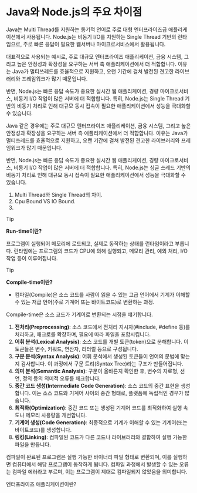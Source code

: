# Java와 Node.js의 주요 차이점

Java는 Multi Thread를 지원하는 동기적 언어로 주로 대형 엔터프라이즈급 애플리케이션에서 사용됩니다.
Node.js는 비동기 I/O를 지원하는 Single Thread 기반의 런타임으로, 주로 빠른 응답이 필요한 웹서버나 마이크로서비스에서 활용됩니다.

대표적으로 사용되는 예시로, 주로 대규모 엔터프라이즈 애플리케이션, 금융 시스템, 그리고 높은 안정성과 확장성을 요구하는 서버 측 애플리케이션에서 더 적합합니다.
이유는 Java가 멀티쓰레드를 효율적으로 지원하고, 오랜 기간에 걸쳐 발전된 견고한 라이브러리와 프레임워크가 많기 때문입니다.

반면, Node.js는 빠른 응답 속도가 중요한 실시간 웹 애플리케이션, 경량 마이크로서비스, 비동기 I/O 작업이 많은 서버에 더 적합합니다.
특히, Node.js는 Single Thread 기반의 비동기 처리로 인해 대규모 동시 접속이 필요한 애플리케이션에서 성능을 극대화할 수 있습니다.



Java 같은 경우에는 주로 대규모 엔터프라이즈 애플리케이션, 금융 시스템, 그리고 높은 안정성과 확장성을 요구하는 서버 측 애플리케이션에서 더 적합합니다. 이유는 Java가 멀티쓰레드를 효율적으로 지원하고, 오랜 기간에 걸쳐 발전된 견고한 라이브러리와 프레임워크가 많기 때문입니다.

반면, Node.js는 빠른 응답 속도가 중요한 실시간 웹 애플리케이션, 경량 마이크로서비스, 비동기 I/O 작업이 많은 서버에 더 적합합니다. 특히, Node.js는 싱글 쓰레드 기반의 비동기 처리로 인해 대규모 동시 접속이 필요한 애플리케이션에서 성능을 극대화할 수 있습니다.



1. Multi Thread와 Single Thread의 차이.
2. Cpu Bound VS IO Bound.
3. 





> [!TIP] 
>
> **Run-time이란?**
>
> 프로그램이 실행되어 메모리에 로드되고, 실제로 동작하는 상태를 런타임이라고 부릅니다. 
> 런타임에는 프로그램의 코드가 CPU에 의해 실행되고, 메모리 관리, 예외 처리, I/O 작업 등이 이루어집니다.

> [!TIP]
>
> **Compile-time이란?**
>
> * 컴파일(Compile)은 소스 코드를 사람이 읽을 수 있는 고급 언어에서 기계가 이해할 수 있는 저급 언어(주로 기계어 또는 바이트코드)로 변환하는 과정.
>
> Compile-time은 소스 코드가 기계어로 변환되는 시점을 얘기합니다.
>
> 1. **전처리(Preprocessing)**: 소스 코드에서 전처리 지시자(#include, #define 등)를 처리하고, 매크로를 확장하며, 필요에 따라 파일을 포함시킵니다.
> 2. **어휘 분석(Lexical Analysis)**: 소스 코드를 개별 토큰(token)으로 분해합니다. 이 토큰들은 변수, 키워드, 연산자, 리터럴 등으로 구성됩니다.
> 3. **구문 분석(Syntax Analysis)**: 어휘 분석에서 생성된 토큰들이 언어의 문법에 맞는지 검사합니다. 이 과정에서 구문 트리(Syntax Tree)라는 구조가 만들어집니다.
> 4. **의미 분석(Semantic Analysis)**: 구문이 올바른지 확인한 후, 변수의 자료형, 선언, 정의 등의 의미적 오류를 체크합니다.
> 5. **중간 코드 생성(Intermediate Code Generation)**: 소스 코드의 중간 표현을 생성합니다. 이는 소스 코드와 기계어 사이의 중간 형태로, 플랫폼에 독립적인 경우가 많습니다.
> 6. **최적화(Optimization)**: 중간 코드 또는 생성된 기계어 코드를 최적화하여 실행 속도나 메모리 사용량을 개선합니다.
> 7. **기계어 생성(Code Generation)**: 최종적으로 기계가 이해할 수 있는 기계어(또는 바이트코드)를 생성합니다.
> 8. **링킹(Linking)**: 컴파일된 코드가 다른 코드나 라이브러리와 결합하여 실행 가능한 파일을 만듭니다.
>
> 컴파일이 완료된 프로그램은 실행 가능한 바이너리 파일 형태로 변환되며, 이를 실행하면 컴퓨터에서 해당 프로그램이 동작하게 됩니다. 
> 컴파일 과정에서 발생할 수 있는 오류는 컴파일 에러라고 부르며, 이는 프로그램이 제대로 컴파일되지 않았음을 의미합니다.



엔터프라이즈 애플리케이션이란?





